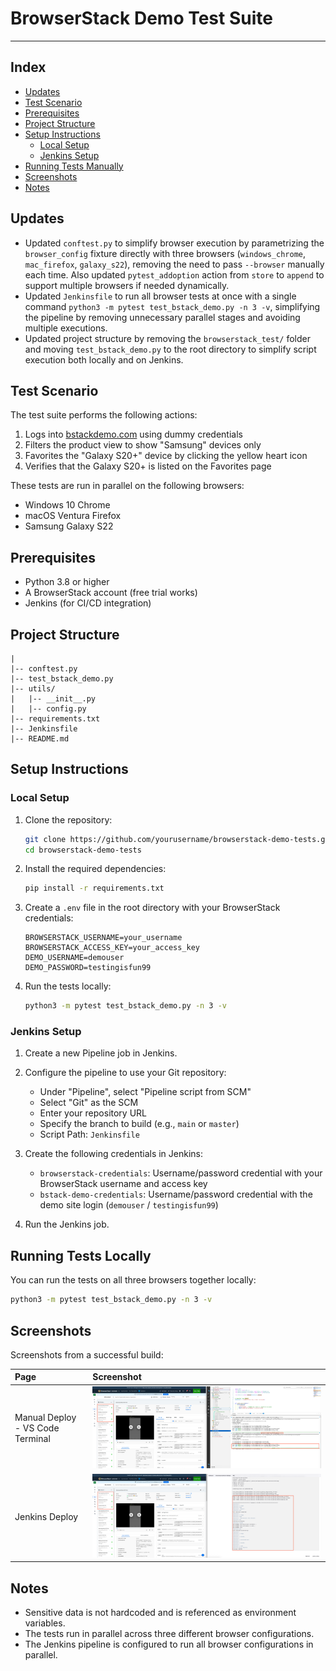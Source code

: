 # BrowserStack Demo Test Suite
---

## Index
- [Updates](#updates)
- [Test Scenario](#test-scenario)
- [Prerequisites](#prerequisites)
- [Project Structure](#project-structure)
- [Setup Instructions](#setup-instructions)
  - [Local Setup](#local-setup)
  - [Jenkins Setup](#jenkins-setup)
- [Running Tests Manually](#running-tests-manually)
- [Screenshots](#screenshots)
- [Notes](#notes)

## Updates
- Updated `conftest.py` to simplify browser execution by parametrizing the `browser_config` fixture directly with three browsers (`windows_chrome`, `mac_firefox`, `galaxy_s22`), removing the need to pass `--browser` manually each time. Also updated `pytest_addoption` action from `store` to `append` to support multiple browsers if needed dynamically.
- Updated `Jenkinsfile` to run all browser tests at once with a single command `python3 -m pytest test_bstack_demo.py -n 3 -v`, simplifying the pipeline by removing unnecessary parallel stages and avoiding multiple executions.
- Updated project structure by removing the `browserstack_test/` folder and moving `test_bstack_demo.py` to the root directory to simplify script execution both locally and on Jenkins.

## Test Scenario

The test suite performs the following actions:
1. Logs into [bstackdemo.com](https://www.bstackdemo.com) using dummy credentials
2. Filters the product view to show "Samsung" devices only
3. Favorites the "Galaxy S20+" device by clicking the yellow heart icon
4. Verifies that the Galaxy S20+ is listed on the Favorites page

These tests are run in parallel on the following browsers:
- Windows 10 Chrome
- macOS Ventura Firefox
- Samsung Galaxy S22

## Prerequisites

- Python 3.8 or higher
- A BrowserStack account (free trial works)
- Jenkins (for CI/CD integration)

## Project Structure

```
|
|-- conftest.py
|-- test_bstack_demo.py
|-- utils/
|   |-- __init__.py
|   |-- config.py
|-- requirements.txt
|-- Jenkinsfile
|-- README.md
```

## Setup Instructions

### Local Setup

1. Clone the repository:
   ```bash
   git clone https://github.com/yourusername/browserstack-demo-tests.git
   cd browserstack-demo-tests
   ```

2. Install the required dependencies:
   ```bash
   pip install -r requirements.txt
   ```

3. Create a `.env` file in the root directory with your BrowserStack credentials:
   ```env
   BROWSERSTACK_USERNAME=your_username
   BROWSERSTACK_ACCESS_KEY=your_access_key
   DEMO_USERNAME=demouser
   DEMO_PASSWORD=testingisfun99
   ```

4. Run the tests locally:
   ```bash
   python3 -m pytest test_bstack_demo.py -n 3 -v
   ```

### Jenkins Setup

1. Create a new Pipeline job in Jenkins.

2. Configure the pipeline to use your Git repository:
   - Under "Pipeline", select "Pipeline script from SCM"
   - Select "Git" as the SCM
   - Enter your repository URL
   - Specify the branch to build (e.g., `main` or `master`)
   - Script Path: `Jenkinsfile`

3. Create the following credentials in Jenkins:
   - `browserstack-credentials`: Username/password credential with your BrowserStack username and access key
   - `bstack-demo-credentials`: Username/password credential with the demo site login (`demouser` / `testingisfun99`)

4. Run the Jenkins job.

## Running Tests Locally

You can run the tests on all three browsers together locally:

```bash
python3 -m pytest test_bstack_demo.py -n 3 -v
```

## Screenshots

Screenshots from a successful build:

| **Page** | **Screenshot** |
|:---------|:---------------|
| Manual Deploy - VS Code Terminal | ![VS Code Terminal](/documents/screenshots/vs_code_terminal.png) |
| Jenkins Deploy | ![Jenkins Console](/documents/screenshots/jenkins_console.png) |

## Notes

- Sensitive data is not hardcoded and is referenced as environment variables.
- The tests run in parallel across three different browser configurations.
- The Jenkins pipeline is configured to run all browser configurations in parallel.
